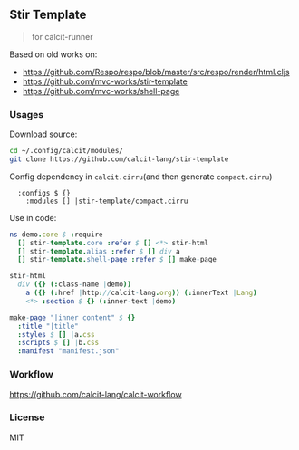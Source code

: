 
Stir Template
----

> for calcit-runner

Based on old works on:

- https://github.com/Respo/respo/blob/master/src/respo/render/html.cljs
- https://github.com/mvc-works/stir-template
- https://github.com/mvc-works/shell-page

### Usages

Download source:

```bash
cd ~/.config/calcit/modules/
git clone https://github.com/calcit-lang/stir-template
```

Config dependency in `calcit.cirru`(and then generate `compact.cirru`)

```cirru
  :configs $ {}
    :modules [] |stir-template/compact.cirru
```

Use in code:

```nim
ns demo.core $ :require
  [] stir-template.core :refer $ [] <*> stir-html
  [] stir-template.alias :refer $ [] div a
  [] stir-template.shell-page :refer $ [] make-page

stir-html
  div ({} (:class-name |demo))
    a ({} (:href |http://calcit-lang.org)) (:innerText |Lang)
    <*> :section $ {} (:inner-text |demo)

make-page "|inner content" $ {}
  :title "|title"
  :styles $ [] |a.css
  :scripts $ [] |b.css
  :manifest "manifest.json"
```

### Workflow

https://github.com/calcit-lang/calcit-workflow

### License

MIT
